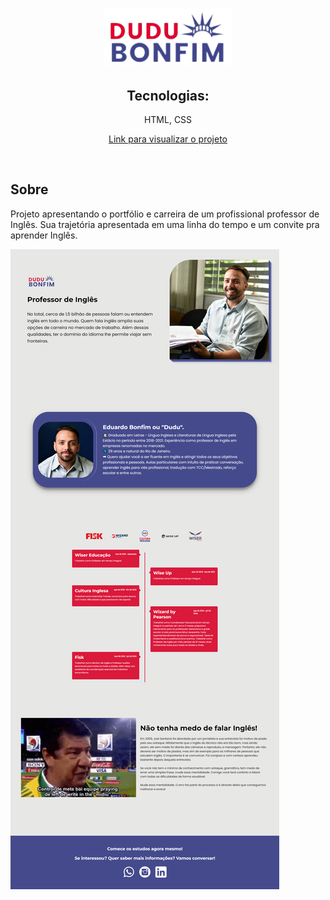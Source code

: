 <h1 align="center">
  <img src="img/dudulogo.png">
</h1>

<h2 align="center">Tecnologias:</h2>
<p align="center">HTML, CSS<br>

<p align="center"><a href="https://phenomenal-travesseiro-a2d780.netlify.app/">Link para visualizar o projeto</a></p>

<br>

## Sobre

<p>Projeto apresentando o portfólio e carreira de um profissional professor de Inglês. Sua trajetória apresentada em uma linha do tempo e um convite pra aprender Inglês.

![Página](https://github.com/henriquepx/projectDudu/blob/main/assets/dudupag.png)
